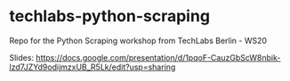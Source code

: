 # techlabs-python-scraping
Repo for the Python Scraping workshop from TechLabs Berlin - WS20

Slides: https://docs.google.com/presentation/d/1pqoF-CauzGbScW8nbik-lzd7JZYd9odijmzxUB_R5Lk/edit?usp=sharing
